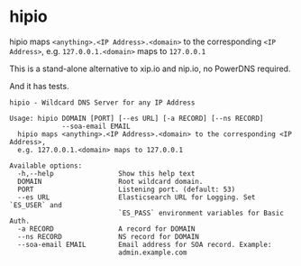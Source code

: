 # hipio

hipio maps `<anything>.<IP Address>.<domain>` to the corresponding `<IP Address>`, e.g. `127.0.0.1.<domain>` maps to `127.0.0.1` 

This is a stand-alone alternative to xip.io and nip.io, no PowerDNS required.

And it has tests.

```
hipio - Wildcard DNS Server for any IP Address

Usage: hipio DOMAIN [PORT] [--es URL] [-a RECORD] [--ns RECORD]
             --soa-email EMAIL
  hipio maps <anything>.<IP Address>.<domain> to the corresponding <IP Address>,
  e.g. 127.0.0.1.<domain> maps to 127.0.0.1

Available options:
  -h,--help                Show this help text
  DOMAIN                   Root wildcard domain.
  PORT                     Listening port. (default: 53)
  --es URL                 Elasticsearch URL for Logging. Set `ES_USER` and
                           `ES_PASS` environment variables for Basic Auth.
  -a RECORD                A record for DOMAIN
  --ns RECORD              NS record for DOMAIN
  --soa-email EMAIL        Email address for SOA record. Example:
                           admin.example.com
```
